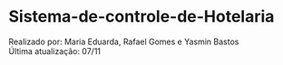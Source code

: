 # Sistema-de-controle-de-Hotelaria
Realizado por: Maria Eduarda, Rafael Gomes e Yasmin Bastos<br>
Última atualização: 07/11

